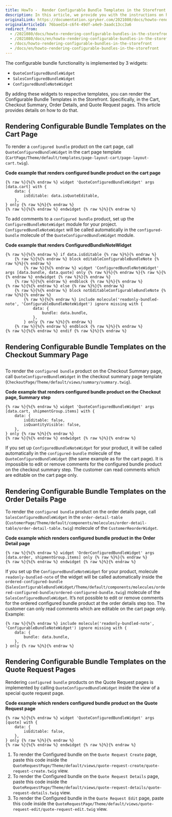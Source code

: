 ```yaml
---
title: HowTo -  Render Configurable Bundle Templates in the Storefront
description: In this article, we provide you with the instructions on how to render Configurable Bundle Templates in Spryker Storefront on the Cart, Checkout Summary, Order details, and Quote Request pages.
originalLink: https://documentation.spryker.com/2021080/docs/howto-rendering-configurable-bundles-in-the-storefront
originalArticleId: 76baed14-c6f4-49df-a4e9-3aadc13cc3a6
redirect_from:
  - /2021080/docs/howto-rendering-configurable-bundles-in-the-storefront
  - /2021080/docs/en/howto-rendering-configurable-bundles-in-the-storefront
  - /docs/howto-rendering-configurable-bundles-in-the-storefront
  - /docs/en/howto-rendering-configurable-bundles-in-the-storefront
---
```


The configurable bundle functionality is implemented by 3 widgets:

* `QuoteConfiguredBundleWidget`
* `SalesConfiguredBundleWidget`
* `ConfiguredBundleNoteWidget`

By adding these widgets to respective templates, you can render the Configurable Bundle Templates in the Storefront. Specifically, in the Cart, Checkout Summary, Order Details, and Quote Request pages. This article provides details on how to do that.

## Rendering Configurable Bundle Templates on the Cart Page
To render a `configured bundle` product on the cart page, call `QuoteConfiguredBundleWidget`  in the cart page template (`CartPage/Theme/default/templates/page-layout-cart/page-layout-cart.twig`).

**Code example that renders configured bundle product on the cart page**

```twig
{% raw %}{%{% endraw %} widget 'QuoteConfiguredBundleWidget' args [data.cart] with {
    data: {
        isEditable: data.isQuoteEditable,
    },
} only {% raw %}%}{% endraw %}
{% raw %}{%{% endraw %} endwidget {% raw %}%}{% endraw %}
```

To add comments to a `configured bundle` product, set up the `ConfiguredBundleNoteWidget` module for your project.  `ConfiguredBundleNoteWidget` will be called automatically in the `configured-bundle` molecule of the `QuoteConfiguredBundleWidget` module.

**Code example that renders ConfiguredBundleNoteWidget**

```twig
{% raw %}{%{% endraw %} if data.isEditable {% raw %}%}{% endraw %}
    {% raw %}{%{% endraw %} block editableConfigurableBundleNote {% raw %}%}{% endraw %}
        {% raw %}{%{% endraw %} widget 'ConfiguredBundleNoteWidget' args [data.bundle, data.quote] only {% raw %}%}{% endraw %}{% raw %}{%{% endraw %} endwidget {% raw %}%}{% endraw %}
    {% raw %}{%{% endraw %} endblock {% raw %}%}{% endraw %}
{% raw %}{%{% endraw %} else {% raw %}%}{% endraw %}
    {% raw %}{%{% endraw %} block notEditableConfigurableBundleNote {% raw %}%}{% endraw %}
        {% raw %}{%{% endraw %} include molecule('readonly-bundled-note', 'ConfigurableBundleNoteWidget') ignore missing with {
            data: {
                bundle: data.bundle,
            },
        } only {% raw %}%}{% endraw %}
    {% raw %}{%{% endraw %} endblock {% raw %}%}{% endraw %}
{% raw %}{%{% endraw %} endif {% raw %}%}{% endraw %}
```

## Rendering Configurable Bundle Templates on the Checkout Summary Page
## 
To render the  `configured bundle` product on the Checkout Summary page, call `QuoteConfiguredBundleWidget`  in the checkout summary page template (`CheckoutPage/Theme/default/views/summary/summary.twig`).

**Code example that renders configured bundle product on the Checkout page, Summary step**

```twig
{% raw %}{%{% endraw %} widget 'QuoteConfiguredBundleWidget' args [data.cart, shipmentGroup.items] with {
    data: {
        isEditable: false,
        isQuantityVisible: false,
    },
} only {% raw %}%}{% endraw %}
{% raw %}{%{% endraw %} endwidget {% raw %}%}{% endraw %}
```

If you set up `ConfiguredBundleNoteWidget` for your product, it will be called automatically in the `configured-bundle` molecule of the `QuoteConfiguredBundleWidget` (the same example as for the cart page). It is impossible to edit or remove comments for the configured bundle product on the checkout summary step. The customer can read comments which are editable on the cart page only.

## Rendering Configurable Bundle Templates on the Order Details Page 

To render the `configured bundle` product on the order details page, call `SalesConfiguredBundleWidget`  in the `order-detail-table` (`CustomerPage/Theme/default/components/molecules/order-detail-table/order-detail-table.twig`) molecule of the `CustomerReorderWidget`.

**Code example which renders configured bundle product in the Order Detail page**

```twig
{% raw %}{%{% endraw %} widget 'OrderConfiguredBundleWidget' args [data.order, shipmentGroup.items] only {% raw %}%}{% endraw %}
{% raw %}{%{% endraw %} endwidget {% raw %}%}{% endraw %}
```

If you set up the `ConfiguredBundleNoteWidget` for your product, molecule `readonly-bundled-note` of the widget will be called automatically inside the `ordered-configured-bundle` (`SalesConfigurableBundleWidget/Theme/default/components/molecules/ordered-configured-bundle/ordered-configured-bundle.twig`) molecule of the `SalesConfiguredBundleWidget`.
It’s not possible to edit or remove comments for the ordered configured bundle product at the order details step too. The customer can only read comments which are editable on the cart page only. Example:

```twig
{% raw %}{%{% endraw %} include molecule('readonly-bundled-note', 'ConfigurableBundleNoteWidget') ignore missing with {
    data: {
        bundle: data.bundle,
    },
} only {% raw %}%}{% endraw %}
```

## Rendering Configurable Bundle Templates on the Quote Request Pages
Rendering `configured bundle` products on the Quote Request pages is implemented by calling `QuoteConfiguredBundleWidget` inside the *view* of a special quote request page.

**Code example which renders configured bundle product on the Quote Request page**

```twig
{% raw %}{%{% endraw %} widget 'QuoteConfiguredBundleWidget' args [quote] with {
    data: {
        isEditable: false,
    },
} only {% raw %}%}{% endraw %}
{% raw %}{%{% endraw %} endwidget {% raw %}%}{% endraw %}
```

1. To render the Configured bundle on the `Quote Request Create` page, paste this code inside the `QuoteRequestPage/Theme/default/views/quote-request-create/quote-request-create.twig` view.
2. To render the Configured bundle on the `Quote Request Details` page, paste this code inside the `QuoteRequestPage/Theme/default/views/quote-request-details/quote-request-details.twig` view.
3. To render the Configured bundle in the `Quote Request Edit` page, paste this code inside the `QuoteRequestPage/Theme/default/views/quote-request-edit/quote-request-edit.twig` view.
